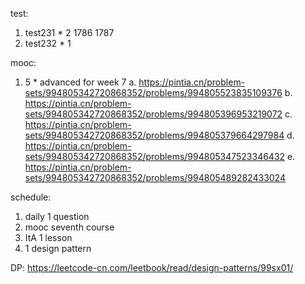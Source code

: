 test:
1. test231 * 2 1786 1787
2. test232 * 1

mooc:
1. 5 * advanced for week 7
    a. https://pintia.cn/problem-sets/994805342720868352/problems/994805523835109376
    b. https://pintia.cn/problem-sets/994805342720868352/problems/994805396953219072
    c. https://pintia.cn/problem-sets/994805342720868352/problems/994805379664297984
    d. https://pintia.cn/problem-sets/994805342720868352/problems/994805347523346432
    e. https://pintia.cn/problem-sets/994805342720868352/problems/994805489282433024

schedule:
1. daily 1 question
2. mooc seventh course
3. ItA 1 lesson
4. 1 design pattern

DP:
https://leetcode-cn.com/leetbook/read/design-patterns/99sx01/
